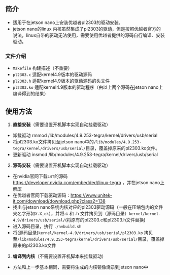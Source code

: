 ## 简介

* 适用于在jetson nano上安装优越者pl2303的驱动安装。
* jetson nano的linux 内核虽然集成了pl2303的驱动，但是按照优越者官方的说法，linux自带的驱动无法使用，需要使用优越者提供的源码自行编译、安装驱动。

### 文件介绍
* `Makefile` 构建描述（不重要）
* `pl2303.c` 适配kernel4.9版本的驱动源码
* `pl2303.h` 适配kernel4.9版本的驱动源码的头文件
* `pl2303.ko` 适配kernel4.9版本的驱动程序（由以上两个源码在jetson nano上编译得到的结果）

## 使用方法

1. **直接安装**（需要设置开机脚本实现自动挂载驱动）

  * 卸载驱动 rmmod /lib/modules/4.9.253-tegra/kernel/drivers/usb/serial
  * 将pl2303.ko文件拷贝至jetson nano中的`/lib/modules/4.9.253-tegra/kernel/drivers/usb/serial/`目录，覆盖掉原来的pl2303.ko文件。
  * 更新驱动 insmod /lib/modules/4.9.253-tegra/kernel/drivers/usb/serial


2. **源码安装**（需要设置开机脚本实现自动挂载驱动）

  * 在nvidia官网下载`L4T`的源码 https://developer.nvidia.com/embedded/linux-tegra ，并在jetson nano上解压
  * 在优越者官网下载驱动源码：https://www.unitek-it.com/download/download.php?class2=138
  * 找出与jetson nano系统内核对应的pl2303驱动源码（一般在压缩包内的文件夹名字形如`X.X_ok`），并将.c 和 .h 文件拷贝到（源码目录）`kernel/kernel-4.9/drivers/usb/serial/`(将原有的pl2303.c和pl2303.h文件替换)
  * 进入源码目录，执行 `./nvbuild.sh`
  * 将(源码目录)`kernel/kernel-4.9/drivers/usb/serial/pl2303.ko` 拷贝至`/lib/modules/4.9.253-tegra/kernel/drivers/usb/serial/`目录，覆盖掉原来的pl2303.ko文件



3. **编译到内核**（不需要设置开机脚本来挂载驱动）

  * 方法和上一步基本相同，需要将生成的内核镜像烧录到jetson nano中

